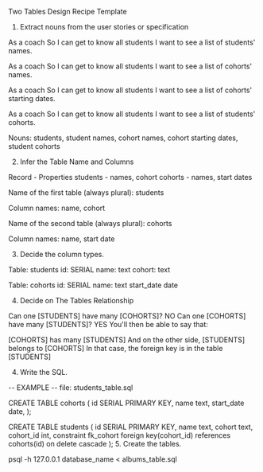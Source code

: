 Two Tables Design Recipe Template

1. Extract nouns from the user stories or specification

As a coach
So I can get to know all students
I want to see a list of students' names.

As a coach
So I can get to know all students
I want to see a list of cohorts' names.

As a coach
So I can get to know all students
I want to see a list of cohorts' starting dates.

As a coach
So I can get to know all students
I want to see a list of students' cohorts.

Nouns:
students, student names, cohort names, cohort starting dates, student cohorts

2. Infer the Table Name and Columns

Record - Properties
students - names, cohort
cohorts - names, start dates

Name of the first table (always plural): students

Column names: name, cohort

Name of the second table (always plural): cohorts

Column names: name, start date

3. Decide the column types.

Table: students
id: SERIAL
name: text
cohort: text

Table: cohorts
id: SERIAL
name: text
start_date date

4. Decide on The Tables Relationship

Can one [STUDENTS] have many [COHORTS]? NO
Can one [COHORTS] have many [STUDENTS]? YES
You'll then be able to say that:

[COHORTS] has many [STUDENTS]
And on the other side, [STUDENTS] belongs to [COHORTS]
In that case, the foreign key is in the table [STUDENTS]


4. Write the SQL.

-- EXAMPLE
-- file: students_table.sql

CREATE TABLE cohorts (
  id SERIAL PRIMARY KEY,
  name text,
  start_date date,
);

CREATE TABLE students (
  id SERIAL PRIMARY KEY,
  name text,
  cohort text,
  cohort_id int,
  constraint fk_cohort foreign key(cohort_id)
    references cohorts(id)
    on delete cascade
);
5. Create the tables.

psql -h 127.0.0.1 database_name < albums_table.sql
